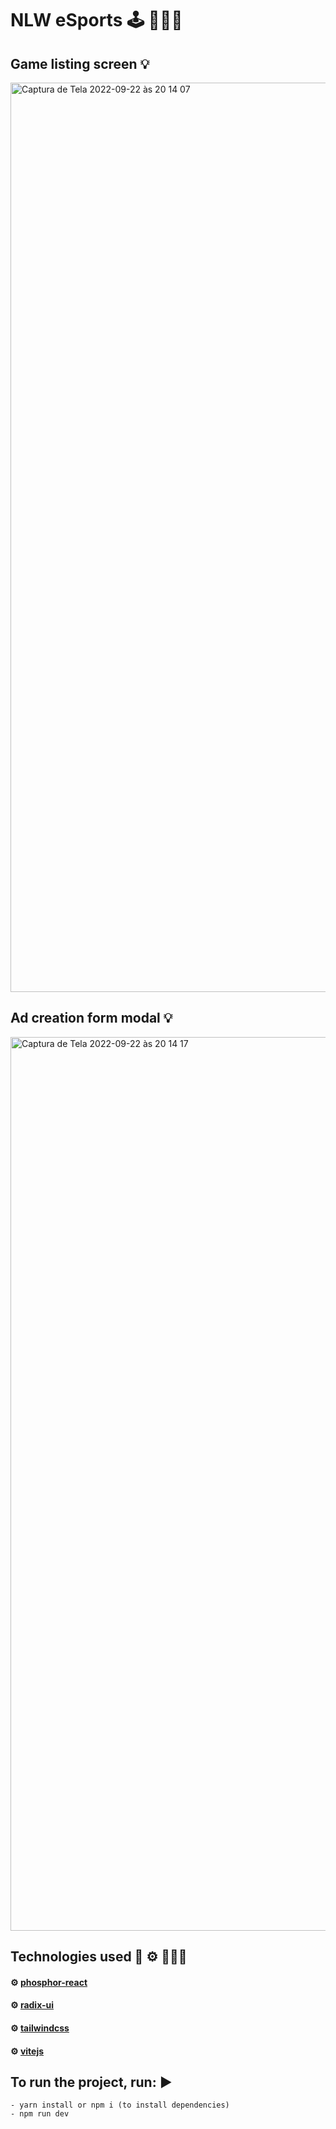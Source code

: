 # NLW eSports 🕹 👩🏽‍💻

## Game listing screen 💡 
<img width="1455" alt="Captura de Tela 2022-09-22 às 20 14 07" src="https://user-images.githubusercontent.com/48291057/191867569-c4a13809-af8d-4446-8369-ce4384d7f2e3.png">

## Ad creation form modal 💡 
<img width="1430" alt="Captura de Tela 2022-09-22 às 20 14 17" src="https://user-images.githubusercontent.com/48291057/191867577-f14051b3-5354-4ece-b84e-5d570706d072.png">

## Technologies used 🔩 ⚙️ 👩🏽‍💻

#### ⚙️ <a href="https://phosphoricons.com/">phosphor-react</a>
#### ⚙️ <a href="https://www.radix-ui.com/">radix-ui</a>
#### ⚙️ <a href="https://tailwindcss.com/">tailwindcss</a>
#### ⚙️ <a href="https://vitejs.dev/">vitejs</a>

## To run the project, run: ▶️
```
- yarn install or npm i (to install dependencies)
- npm run dev
```
